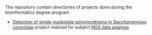The repository contain directories of projects done during the bioinformatics degree program.

* [Detection of single nucleotide polymorphisms in _Saccharomyces cerevisiae_](NGS_data_analysis/REPORT.md) project realized for subject [NGS data analysis](NGS_data_analysis/).
